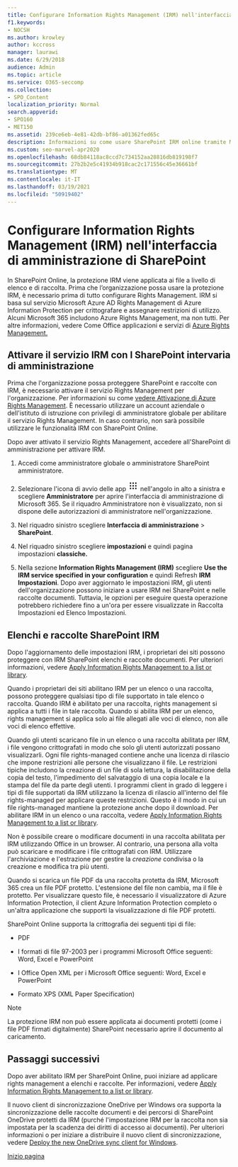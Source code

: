 ```yaml
---
title: Configurare Information Rights Management (IRM) nell'interfaccia di amministrazione di SharePoint
f1.keywords:
- NOCSH
ms.author: krowley
author: kccross
manager: laurawi
ms.date: 6/29/2018
audience: Admin
ms.topic: article
ms.service: O365-seccomp
ms.collection:
- SPO_Content
localization_priority: Normal
search.appverid:
- SPO160
- MET150
ms.assetid: 239ce6eb-4e81-42db-bf86-a01362fed65c
description: Informazioni su come usare SharePoint IRM online tramite Microsoft Azure Active Directory Rights Management Services (RMS) per proteggere SharePoint elenchi e raccolte documenti.
ms.custom: seo-marvel-apr2020
ms.openlocfilehash: 68db84118ac8ccd7c734152aa28816db819198f7
ms.sourcegitcommit: 27b2b2e5c41934b918cac2c171556c45e36661bf
ms.translationtype: MT
ms.contentlocale: it-IT
ms.lasthandoff: 03/19/2021
ms.locfileid: "50919402"
---
```

# <a name="set-up-information-rights-management-irm-in-sharepoint-admin-center"></a>Configurare Information Rights Management (IRM) nell'interfaccia di amministrazione di SharePoint

In SharePoint Online, la protezione IRM viene applicata ai file a livello di elenco e di raccolta. Prima che l’organizzazione possa usare la protezione IRM, è necessario prima di tutto configurare Rights Management. IRM si basa sul servizio Microsoft Azure AD Rights Management di Azure Information Protection per crittografare e assegnare restrizioni di utilizzo. Alcuni Microsoft 365 includono Azure Rights Management, ma non tutti. Per altre informazioni, vedere Come Office applicazioni e servizi di [Azure Rights Management.](/azure/information-protection/understand-explore/office-apps-services-support)
  
## <a name="turn-on-irm-service-using-sharepoint-admin-center"></a>Attivare il servizio IRM con l SharePoint intervaria di amministrazione

Prima che l'organizzazione possa proteggere SharePoint e raccolte con IRM, è necessario attivare il servizio Rights Management per l'organizzazione. Per informazioni su come [vedere Attivazione di Azure Rights Management](/information-protection/deploy-use/activate-service). È necessario utilizzare un account aziendale o dell'istituto di istruzione con privilegi di amministratore globale per abilitare il servizio Rights Management. In caso contrario, non sarà possibile utilizzare le funzionalità IRM con SharePoint Online.
  
Dopo aver attivato il servizio Rights Management, accedere all'SharePoint di amministrazione per attivare IRM.
  
1. Accedi come amministratore globale o amministratore SharePoint amministratore.
    
2. Selezionare l'icona di avvio delle app ![Icona di avvio delle app di Office 365](../media/e5aee650-c566-4100-aaad-4cc2355d909f.png) nell'angolo in alto a sinistra e scegliere **Amministratore** per aprire l'interfaccia di amministrazione di Microsoft 365. Se il riquadro Amministratore non è visualizzato, non si dispone delle autorizzazioni di amministratore nell'organizzazione. 
    
3. Nel riquadro sinistro scegliere **Interfaccia di amministrazione** \> **SharePoint**.
    
4. Nel riquadro sinistro scegliere **impostazioni** e quindi pagina impostazioni **classiche.**
    
5. Nella sezione **Information Rights Management (IRM)** scegliere **Use the IRM service specified in your configuration** e quindi Refresh **IRM Impostazioni**. Dopo aver aggiornato le impostazioni IRM, gli utenti dell'organizzazione possono iniziare a usare IRM nei SharePoint e nelle raccolte documenti. Tuttavia, le opzioni per eseguire questa operazione potrebbero richiedere fino a un'ora per essere visualizzate in Raccolta Impostazioni ed Elenco Impostazioni.
    
## <a name="irm-enable-sharepoint-document-libraries-and-lists"></a>Elenchi e raccolte SharePoint IRM
<a name="__toc220831191"> </a>

Dopo l'aggiornamento delle impostazioni IRM, i proprietari dei siti possono proteggere con IRM SharePoint elenchi e raccolte documenti. Per ulteriori informazioni, vedere [Apply Information Rights Management to a list or library](apply-irm-to-a-list-or-library.md).
  
Quando i proprietari dei siti abilitano IRM per un elenco o una raccolta, possono proteggere qualsiasi tipo di file supportato in tale elenco o raccolta. Quando IRM è abilitato per una raccolta, rights management si applica a tutti i file in tale raccolta. Quando si abilita IRM per un elenco, rights management si applica solo ai file allegati alle voci di elenco, non alle voci di elenco effettive.
  
Quando gli utenti scaricano file in un elenco o una raccolta abilitata per IRM, i file vengono crittografati in modo che solo gli utenti autorizzati possano visualizzarli. Ogni file rights-managed contiene anche una licenza di rilascio che impone restrizioni alle persone che visualizzano il file. Le restrizioni tipiche includono la creazione di un file di sola lettura, la disabilitazione della copia del testo, l'impedimento del salvataggio di una copia locale e la stampa del file da parte degli utenti. I programmi client in grado di leggere i tipi di file supportati da IRM utilizzano la licenza di rilascio all'interno del file rights-managed per applicare queste restrizioni. Questo è il modo in cui un file rights-managed mantiene la protezione anche dopo il download. Per abilitare IRM in un elenco o una raccolta, vedere [Apply Information Rights Management to a list or library](apply-irm-to-a-list-or-library.md).
  
Non è possibile creare o modificare documenti in una raccolta abilitata per IRM utilizzando Office in un browser. Al contrario, una persona alla volta può scaricare e modificare i file crittografati con IRM. Utilizzare l'archiviazione e l'estrazione per gestire la  *creazione*  condivisa o la creazione e modifica tra più utenti. 
  
Quando si scarica un file PDF da una raccolta protetta da IRM, Microsoft 365 crea un file PDF protetto. L'estensione del file non cambia, ma il file è protetto. Per visualizzare questo file, è necessario il visualizzatore di Azure Information Protection, il client Azure Information Protection completo o un'altra applicazione che supporti la visualizzazione di file PDF protetti. 
  
SharePoint Online supporta la crittografia dei seguenti tipi di file:
  
- PDF
    
- I formati di file 97-2003 per i programmi Microsoft Office seguenti: Word, Excel e PowerPoint
    
- I Office Open XML per i Microsoft Office seguenti: Word, Excel e PowerPoint
    
- Formato XPS (XML Paper Specification)
 
> [!NOTE]
> La protezione IRM non può essere applicata ai documenti protetti (come i file PDF firmati digitalmente) SharePoint necessario aprire il documento al caricamento. 

## <a name="next-steps"></a>Passaggi successivi
<a name="__toc220831191"> </a>

Dopo aver abilitato IRM per SharePoint Online, puoi iniziare ad applicare rights management a elenchi e raccolte. Per informazioni, vedere [Apply Information Rights Management to a list or library](apply-irm-to-a-list-or-library.md).
  
Il nuovo client di sincronizzazione OneDrive per Windows ora supporta la sincronizzazione delle raccolte documenti e dei percorsi di SharePoint OneDrive protetti da IRM (purché l'impostazione IRM per la raccolta non sia impostata per la scadenza dei diritti di accesso ai documenti). Per ulteriori informazioni o per iniziare a distribuire il nuovo client di sincronizzazione, vedere [Deploy the new OneDrive sync client for Windows](/onedrive/deploy-on-windows).
  
[Inizio pagina](set-up-irm-in-sp-admin-center.md)